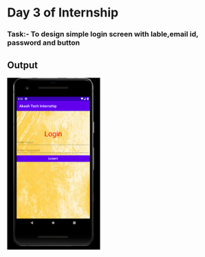 # Day 3 of Internship

<h3>Task:- To design simple login screen with lable,email id, password and button</h3>

<h2> Output </h2>

<img src="output.png" height="400" weight="200">
